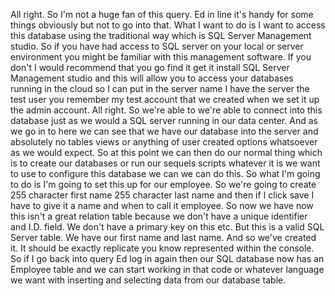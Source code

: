 All right.
So I'm not a huge fan of this query.
Ed in line it's handy for some things obviously but not to go into that.
What I want to do is I want to access this database using the traditional way which is SQL Server Management
studio.
So if you have had access to SQL server on your local or server environment you might be familiar with
this management software.
If you don't I would recommend that you go find it get it install SQL Server Management studio and this
will allow you to access your databases running in the cloud so I can put in the server name I have
the server the test user you remember my test account that we created when we set it up the admin account.
All right.
So we're able to we're able to connect into this database just as we would a SQL server running in our
data center.
And as we go in to here we can see that we have our database into the server and absolutely no tables
views or anything of user created options whatsoever as we would expect.
So at this point we can then do our normal thing which is to create our databases or run our sequels
scripts whatever it is we want to use to configure this database we can we can do this.
So what I'm going to do is I'm going to set this up for our employee.
So we're going to create
255 character first name
255 character last name and then if I click save I have to give it a name and when to call it employee.
So now we have now this isn't a great relation table because we don't have a unique identifier and I.D.
field.
We don't have a primary key on this etc. But this is a valid SQL Server table.
We have our first name and last name.
And so we've created it.
It should be exactly replicate you know represented within the console.
So if I go back into query Ed log in again
then our SQL database now has an Employee table and we can start working in that code or whatever language
we want with inserting and selecting data from our database table.
